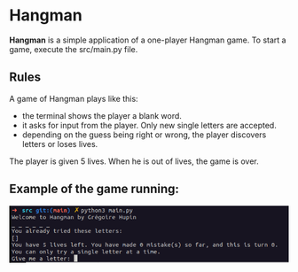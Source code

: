 # Hangman
**Hangman** is a simple application of a one-player Hangman game.
To start a game, execute the src/main.py file.

## Rules
A game of Hangman plays like this:
  - the terminal shows the player a blank word.
  - it asks for input from the player. Only new single letters are accepted.
  - depending on the guess being right or wrong, the player discovers letters or loses lives.

The player is given 5 lives. When he is out of lives, the game is over.

## Example of the game running:

![alt text](https://github.com/Bizkochito/hangman/blob/main/assets/running_example.png?raw=true)

  
  
